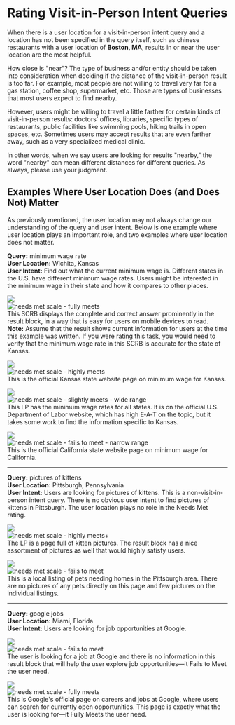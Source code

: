 # Rating Visit-in-Person Intent Queries

When there is a user location for a visit-in-person intent query and a location has not been specified in the query itself, such as <span class="query">chinese restaurants</span> with a user location of **Boston, MA**, results in or near the user location are the most helpful.

How close is "near"? The type of business and/or entity should be taken into consideration when deciding if the distance of the visit-in-person result is too far. For example, most people are not willing to travel very far for a gas station, coffee shop, supermarket, etc. Those are types of businesses that most users expect to find nearby.

However, users might be willing to travel a little farther for certain kinds of visit-in-person results: doctors' offices, libraries, specific types of restaurants, public facilities like swimming pools, hiking trails in open spaces, etc. Sometimes users may accept results that are even farther away, such as a very specialized medical clinic.

In other words, when we say users are looking for results "nearby," the word "nearby" can mean different distances for different queries. As always, please use your judgment.

## Examples Where User Location Does (and Does Not) Matter

As previously mentioned, the user location may not always change our understanding of the query and user intent. Below is one example where user location plays an important role, and two examples where user location does not matter.

<div class="examples">
<div class="example">

**Query:** <span class="query">minimum wage rate</span>  
**User Location:** Wichita, Kansas  
**User Intent:** Find out what the current minimum wage is. Different states in the U.S. have different minimum wage rates. Users might be interested in the minimum wage in their state and how it compares to other places.

<div class="results">
<div class="result">

![](/img/qrg/img792.jpg)  
![needs met scale - fully meets](/img/qrg/fullym.jpg)  
This SCRB displays the complete and correct answer prominently in the result block, in a way that is easy for users on mobile devices to read.  
**Note:** Assume that the result shows current information for users at the time this example was written. If you were rating this task, you would need to verify that the minimum wage rate in this SCRB is accurate for the state of Kansas.

</div>
<div class="result">

![](/img/qrg/img794.jpg)  
![needs met scale - highly meets](/img/qrg/hm.jpg)  
This is the official Kansas state website page on minimum wage for Kansas.

</div>
<div class="result">

![](/img/qrg/img796.jpg)  
![needs met scale - slightly meets - wide range](/img/qrg/sm-wide.jpg)  
This LP has the minimum wage rates for all states. It is on the official U.S. Department of Labor website, which has high E‑A‑T on the topic, but it takes some work to find the information specific to Kansas.

</div>
<div class="result">

![](/img/qrg/img798.jpg)  
![needs met scale - fails to meet - narrow range](/img/qrg/failsm-narrow.jpg)  
This is the official California state website page on minimum wage for California.

</div>
</div>
</div>

---

<div class="example">

**Query:** <span class="query">pictures of kittens</span>  
**User Location:** Pittsburgh, Pennsylvania  
**User Intent:** Users are looking for pictures of kittens. This is a non-visit-in-person intent query. There is no obvious user intent to find pictures of kittens in Pittsburgh. The user location plays no role in the Needs Met rating.

<div class="results">
<div class="result">

![](/img/qrg/img801.jpg)  
![needs met scale - highly meets+](/img/qrg/hm+.jpg)  
The LP is a page full of kitten pictures. The result block has a nice assortment of pictures as well that would highly satisfy users.

</div>
<div class="result">

![](/img/qrg/img803.jpg)  
![needs met scale - fails to meet](/img/qrg/failsm.jpg)  
This is a local listing of pets needing homes in the Pittsburgh area. There are no pictures of any pets directly on this page and few pictures on the individual listings.

</div>
</div>
</div>

---

<div class="example">

**Query:** <span class="query">google jobs</span>  
**User Location:** Miami, Florida  
**User Intent:** Users are looking for job opportunities at Google.

<div class="results">
<div class="result">

![](/img/qrg/img805.jpg)  
![needs met scale - fails to meet](/img/qrg/failsm.jpg)  
The user is looking for a job at Google and there is no information in this result block that will help the user explore job opportunities—it Fails to Meet the user need.

</div>
<div class="result">

![](/img/qrg/img807.jpg)  
![needs met scale - fully meets](/img/qrg/fullym.jpg)  
This is Google's official page on careers and jobs at Google, where users can search for currently open opportunities. This page is exactly what the user is looking for—it Fully Meets the user need.

</div>
</div>
</div>
</div>
